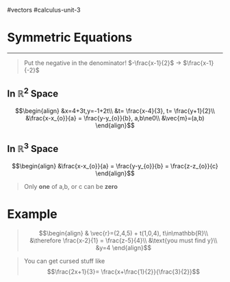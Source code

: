 #vectors 
#calculus-unit-3 
# Symmetric Equations
---
> Put the negative in the denominator! $-\frac{x-1}{2}$ -> $\frac{x-1}{-2}$ 
## In $\mathbb{R}^{2}$ Space
$$\begin{align}
&x=4+3t,y=-1+2t\\
&t= \frac{x-4}{3}, t= \frac{y+1}{2}\\
&\frac{x-x_{o}}{a} = \frac{y-y_{o}}{b}, a,b\ne0\\
&\vec{m}=(a,b)
\end{align}$$
## In $\mathbb{R}^{3}$ Space
$$\begin{align}
&\frac{x-x_{o}}{a} = \frac{y-y_{o}}{b} = \frac{z-z_{o}}{c}
\end{align}$$

> Only **one** of a,b, or c can be **zero**
# Example
> $$\begin{align}
& \vec{r}=(2,4,5) + t(1,0,4), t\in\mathbb{R}\\
&\therefore \frac{x-2}{1} = \frac{z-5}{4}\\
&\text{you must find y}\\
&y=4
\end{align}$$

> You can get cursed stuff like $$\frac{2x+1}{3}= \frac{x+\frac{1}{2}}{\frac{3}{2}}$$